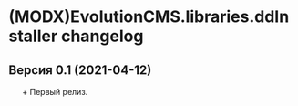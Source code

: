 # (MODX)EvolutionCMS.libraries.ddInstaller changelog


## Версия 0.1 (2021-04-12)
* \+ Первый релиз.


<link rel="stylesheet" type="text/css" href="https://DivanDesign.ru/assets/files/ddMarkdown.css" />
<style>ul{list-style:none;}</style>